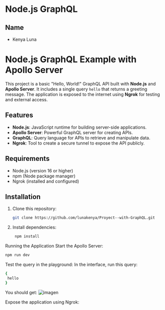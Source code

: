 # Node.js GraphQL

## Name

- Kenya Luna
# Node.js GraphQL Example with Apollo Server

This project is a basic "Hello, World!" GraphQL API built with **Node.js** and **Apollo Server**. It includes a single query `hello` that returns a greeting message. The application is exposed to the internet using **Ngrok** for testing and external access.

## Features
- **Node.js**: JavaScript runtime for building server-side applications.
- **Apollo Server**: Powerful GraphQL server for creating APIs.
- **GraphQL**: Query language for APIs to retrieve and manipulate data.
- **Ngrok**: Tool to create a secure tunnel to expose the API publicly.

## Requirements
- Node.js (version 16 or higher)
- npm (Node package manager)
- Ngrok (installed and configured)

## Installation

1. Clone this repository:
   ```bash
   git clone https://github.com/lunakenya/Proyect--with-GraphQL.git
   ```
2. Install dependencies:
   ```bash
    npm install
   ```
Running the Application
Start the Apollo Server:
   ```bash
   npm run dev
   ```
Test the query in the playground: In the interface, run this query:
   ```bash
{
    hello
}
   ```
You should get:
![imagen](https://github.com/user-attachments/assets/9cf6b4fc-cca9-41f2-85c7-c613f7c50baf)

Expose the application using Ngrok:
